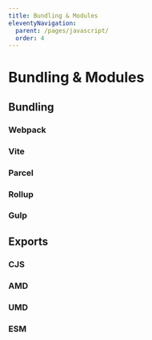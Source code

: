 ```yaml
---
title: Bundling & Modules
eleventyNavigation:
  parent: /pages/javascript/
  order: 4
---
```


# Bundling & Modules

## Bundling

### Webpack

### Vite

### Parcel

### Rollup

### Gulp

## Exports

### CJS

### AMD

### UMD

### ESM
